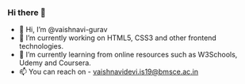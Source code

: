 ### Hi there 👋 
- 👋 Hi, I’m @vaishnavi-gurav
- 🔭 I’m currently working on HTML5, CSS3 and other frontend technologies.
- 🌱 I’m currently learning from online resources such as W3Schools, Udemy and Coursera.
- 📫 You can reach on - vaishnavidevi.is19@bmsce.ac.in
